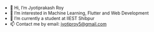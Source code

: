 - 👋   Hi, I’m Jyotiprakash Roy
- 👀   I’m interested in Machine Learning, Flutter and Web Development
- 🌱   I’m currently a student at IIEST Shibpur
- 📫   Contact me by email: jyotiproy5@gmail.com

<!---
JyotiPRoy/JyotiPRoy is a ✨ special ✨ repository because its `README.md` (this file) appears on your GitHub profile.
You can click the Preview link to take a look at your changes.
--->
